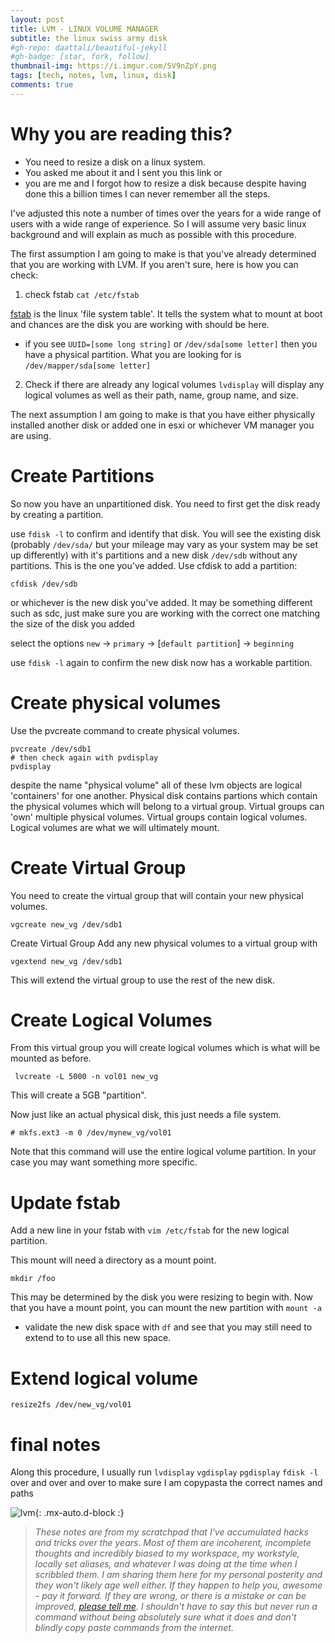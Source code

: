 ```yaml
---
layout: post
title: LVM - LINUX VOLUME MANAGER 
subtitle: the linux swiss army disk
#gh-repo: daattali/beautiful-jekyll
#gh-badge: [star, fork, follow]
thumbnail-img: https://i.imgur.com/SV9nZpY.png
tags: [tech, notes, lvm, linux, disk]
comments: true
--- 
```

# Why you are reading this?

 - You need to resize a disk on a linux system. 
 - You asked me about it and I sent you this link 
 or 
 - you are me and I forgot how to resize a disk because despite having done this a billion times I can never remember all the steps. 
 
I've adjusted this note a number of times over the years for a wide range of users with a wide range of experience. So I will assume very basic linux background and will explain as much as possible with this procedure.

The first assumption I am going to make is that you've already determined that you are working with LVM. If you aren't sure, here is how you can check:

1. check fstab
 ` cat /etc/fstab `

 [fstab](https://www.redhat.com/sysadmin/etc-fstab) is the linux 'file system table'. It tells the system what to mount at boot and chances are the disk you are working with should be here. 

- if you see `UUID=[some long string]` or `/dev/sda[some letter]` then you have a physical partition. What you are looking for is `/dev/mapper/sda[some letter]`


2. Check if there are already any logical volumes
`lvdisplay` will display any logical volumes as well as their path, name, group name, and size.

The next assumption I am going to make is that you have either physically installed another disk or added one in esxi or whichever VM manager you are using.

# Create Partitions

So now you have an unpartitioned disk. You need to first get the disk ready by creating a partition. 

use `fdisk -l` to confirm and identify that disk. You will see the existing disk (probably `/dev/sda/` but your mileage may vary as your system may be set up differently) with it's partitions and a new disk `/dev/sdb` without any partitions. This is the one you've added. Use cfdisk to add a partition:

```
cfdisk /dev/sdb 
```
or whichever is the new disk you've added. It may be something different such as sdc, just make sure you are working with the correct one matching the size of the disk you added

select the options `new` -> `primary` -> [`default partition`] -> `beginning`

use `fdisk -l` again to confirm the new disk now has a workable partition. 

# Create physical volumes

Use the pvcreate command to create physical volumes.

```
pvcreate /dev/sdb1
# then check again with pvdisplay
pvdisplay 
```
despite the name "physical volume" all of these lvm objects are logical 'containers' for one another. 
Physical disk contains partions which contain the physical volumes which will belong to a virtual group. Virtual groups can 'own' multiple physical volumes. Virtual groups contain logical volumes. Logical volumes are what we will ultimately mount. 

# Create Virtual Group
You need to create the virtual group that will contain your new physical volumes.
```
vgcreate new_vg /dev/sdb1
```

Create Virtual Group
Add any new physical volumes to a virtual group with
``` 
vgextend new_vg /dev/sdb1 
```
This will extend the virtual group to use the rest of the new disk.

# Create Logical Volumes
From this virtual group you will create logical volumes which is what will be mounted as before.

```
 lvcreate -L 5000 -n vol01 new_vg
```
This will create a 5GB "partition".

Now just like an actual physical disk, this just needs a file system. 
```
# mkfs.ext3 -m 0 /dev/mynew_vg/vol01
```
Note that this command will use the entire logical volume partition. In your case you may want something more specific. 

# Update fstab
Add a new line in your fstab with `vim /etc/fstab` for the new logical partition.

This mount will need a directory as a mount point. 

```
mkdir /foo
```
This may be determined by the disk you were resizing to begin with. 
Now that you have a mount point, you can mount the new partition with `mount -a`
- validate the new disk space with `df` and see that you may still need to extend to to use all this new space.

# Extend logical volume

`resize2fs /dev/new_vg/vol01`

# final notes
Along this procedure, I usually run `lvdisplay` `vgdisplay` `pgdisplay` `fdisk -l` over and over and over to make sure I am copypasta the correct names and paths

![lvm](https://i.imgur.com/SV9nZpY.png){: .mx-auto.d-block :}

 

> _These notes are from my scratchpad that I've accumulated hacks and tricks over the years. Most of them are incoherent, incomplete thoughts and incredibly biased to my workspace, my workstyle, locally set aliases, and whatever I was doing at the time when I scribbled them. I am sharing them here for my personal posterity and they won't likely age well either. If they happen to help you, awesome - pay it forward. If they are wrong, or there is a mistake or can be improved, [please tell me](https://github.com/mroysterhead/mroysterhead.github.io/issues/new). I shouldn't have to say this but never run a command without being absolutely sure what it does and don't blindly copy paste commands from the internet._ 
